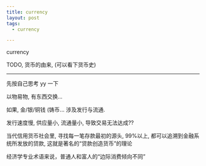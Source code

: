 ```yaml
---
title: currency
layout: post
tags:
  - currency

---
```


currency


TODO, 货币的由来, (可以看下货币史)


---

先按自己思考 yy 一下


以物易物, 有东西交换...


如果, 金/银/铜钱 (铸币... 涉及发行与流通.

发行速度慢, 供应量小, 流通量小, 导致交易无法达成??


当代信用货币社会里, 寻找每一笔存款最初的源头, 99%以上, 都可以追溯到金融系统所发放的贷款, 这就是著名的“贷款创造货币”的理论


经济学专业术语来说，普通人和富人的“边际消费倾向不同”





